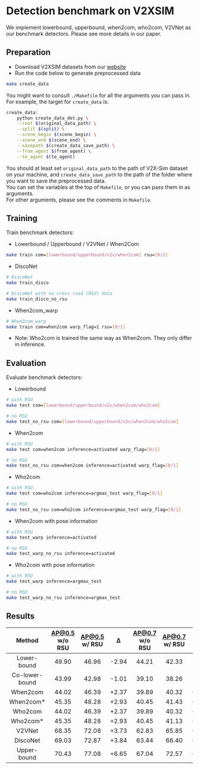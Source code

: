 # Detection benchmark on V2XSIM

We implement lowerbound, upperbound, when2com, who2com, V2VNet as our benchmark detectors. Please see more details in our paper.

## Preparation

- Download V2XSIM datasets from our [website](https://ai4ce.github.io/V2X-Sim/index.html)
- Run the code below to generate preprocessed data
```bash
make create_data
```
You might want to consult `./Makefile` for all the arguments you can pass in.  
For example, the target for `create_data` is:
```bash
create_data:
	python create_data_det.py \
	--root $(original_data_path) \
	--split $(split) \
	--scene_begin $(scene_begin) \
	--scene_end $(scene_end) \
	--savepath $(create_data_save_path) \
	--from_agent $(from_agent) \
	--to_agent $(to_agent)
```
You should at least set `original_data_path` to the path of V2X-Sim dataset on your machine, and `create_data_save_path` to the path of the folder where you want to save the preprocessed data.  
You can set the variables at the top of `Makefile`, or you can pass them in as arguments.  
For other arguments, please see the comments in `Makefile`.


## Training

Train benchmark detectors:
- Lowerbound / Upperbound / V2VNet / When2Com
```bash
make train com=[lowerbound/upperbound/v2v/when2com] rsu=[0/1]
```

- DiscoNet
```bash
# DiscoNet
make train_disco

# DiscoNet with no cross road (RSU) data
make train_disco_no_rsu
```

- When2com_warp
```bash
# When2com_warp
make train com=when2com warp_flag=1 rsu=[0/1]
```

- Note: Who2com is trained the same way as When2com. They only differ in inference.

## Evaluation

Evaluate benchmark detectors:

- Lowerbound
```bash
# with RSU
make test com=[lowerbound/upperbound/v2v/when2com/who2com]

# no RSU
make test_no_rsu com=[lowerbound/upperbound/v2v/when2com/who2com]
```

- When2com
```bash
# with RSU
make test com=when2com inference=activated warp_flag=[0/1]

# no RSU
make test_no_rsu com=when2com inference=activated warp_flag=[0/1]
```

- Who2com
```bash
# with RSU
make test com=who2com inference=argmax_test warp_flag=[0/1]

# no RSU
make test_no_rsu com=who2com inference=argmax_test warp_flag=[0/1]
```

- When2com with pose information
```bash
# with RSU
make test_warp inference=activated

# no RSU
make test_warp_no_rsu inference=activated
```

- Who2com with pose information
```bash
# with RSU
make test_warp inference=argmax_test

# no RSU
make test_warp_no_rsu inference=argmax_test
```


## Results
|  **Method**   | **AP@0.5 w/o RSU** | AP@0.5 w/ RSU | **Δ** | AP@0.7 w/o RSU | **AP@0.7 w/ RSU** |   Δ   |
| :-----------: | :----------------: | :-----------: | :---: | :------------: | :---------------: | :---: |
|  Lower-bound  | 49.90              | 46.96         | -2.94  | 44.21          | 42.33             | -1.88 |
|  Co-lower-bound  | 43.99              | 42.98         | -1.01  | 39.10          | 38.26             | -0.84 |
|   When2com    | 44.02              | 46.39         | +2.37 | 39.89          | 40.32             | +0.43 |
| When2com* | 45.35              | 48.28         | +2.93 | 40.45          | 41.43             | +0.68 |
|    Who2com    | 44.02              | 46.39         | +2.37 | 39.89          | 40.32             | +0.43 |
| Who2com*  | 45.35              | 48.28         | +2.93 | 40.45          | 41.13             | +0.68 |
|    V2VNet     | 68.35              | 72.08         | +3.73 | 62.83          | 65.85             | +3.02 |
|   DiscoNet    | 69.03              | 72.87         | +3.84 | 63.44          | 66.40             | +2.96 |
|  Upper-bound  | 70.43              | 77.08         | +6.65 | 67.04          | 72.57             | +5.53 |

